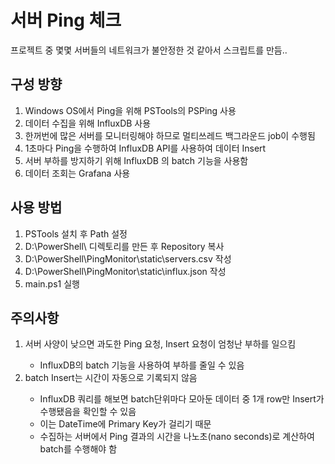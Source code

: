 # 서버 Ping 체크
프로젝트 중 몇몇 서버들의 네트워크가 불안정한 것 같아서 스크립트를 만듬.. 


## 구성 방향
1. Windows OS에서 Ping을 위해 PSTools의 PSPing 사용
2. 데이터 수집을 위해 InfluxDB 사용
3. 한꺼번에 많은 서버를 모니터링해야 하므로 멀티쓰레드 백그라운드 job이 수행됨
4. 1초마다 Ping을 수행하여 InfluxDB API를 사용하여 데이터 Insert
5. 서버 부하를 방지하기 위해 InfluxDB 의 batch 기능을 사용함
6. 데이터 조회는 Grafana 사용


## 사용 방법
<ol>
    <li>PSTools 설치 후 Path 설정</li>
    <li>D:\PowerShell\ 디렉토리를 만든 후 Repository 복사</li>
    <li>D:\PowerShell\PingMonitor\static\servers.csv 작성</li>
    <li>D:\PowerShell\PingMonitor\static\influx.json 작성</li>
    <li>main.ps1 실행</li>
</ol>


## 주의사항
<ol>
    <li>서버 사양이 낮으면 과도한 Ping 요청, Insert 요청이 엄청난 부하를 일으킴</li>
    <ul>
        <li>InfluxDB의 batch 기능을 사용하여 부하를 줄일 수 있음</li>
    </ul>
    <li>batch Insert는 시간이 자동으로 기록되지 않음</li>
    <ul>
        <li>InfluxDB 쿼리를 해보면 batch단위마다 모아둔 데이터 중 1개 row만 Insert가 수행됐음을 확인할 수 있음</li>
        <li>이는 DateTime에 Primary Key가 걸리기 때문</li>
        <li>수집하는 서버에서 Ping 결과의 시간을 나노초(nano seconds)로 계산하여 batch를 수행해야 함</li>
    </ul>
</ol>